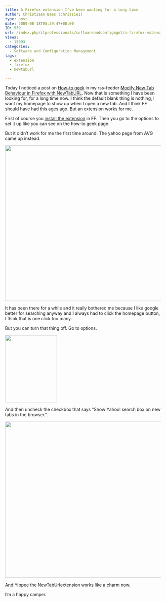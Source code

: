 ```yaml
---
title: A Firefox extension I’ve been wanting for a long time
author: Christiaan Baes (chrissie1)
type: post
date: 2009-08-18T05:39:47+00:00
ID: 539
url: /index.php/itprofessionals/softwareandconfigmgmt/a-firefox-extension-i-ve-been-wanting-fo/
views:
  - 13093
categories:
  - Software and Configuration Management
tags:
  - extension
  - firefox
  - newtaburl

---
```

Today I noticed a post on [How-to geek][1] in my rss-feeder [Modify New Tab Behaviour in Firefox with NewTabURL][2]. Now that is something I have been looking for, for a long time now. I think the default blank thing is nothing, I want my homepage to show up when I open a new tab. And I think FF should have had this ages ago. But an extension works for me. 

First of course you [install the extension][3] in FF. Then you go to the options to set it up like you can see on the how-to geek page.
  
But it didn&#8217;t work for me the first time around. The yahoo page from AVG came up instead. 

<div class="image_block">
  <img src="/wp-content/uploads/blogs/ITProfessionals/FFnewtaburl.png" alt="" title="" width="739" height="504" />
</div>

It has been there for a while and it really bothered me because I like google better for searching anyway and I always had to click the homepage button, I think that is one click too many. 

But you can turn that thing off. Go to options.

<div class="image_block">
  <img src="/wp-content/uploads/blogs/ITProfessionals/FFnewtaburl2.png" alt="" title="" width="168" height="218" />
</div>

And then uncheck the checkbox that says &#8220;Show Yahoo! search box on new tabs in the browser.&#8221;.

<div class="image_block">
  <img src="/wp-content/uploads/blogs/ITProfessionals/FFnewtaburl3.png" alt="" title="" width="593" height="506" />
</div>

And Yippee the NewTabUrlextension works like a charm now.

I&#8217;m a happy camper.

 [1]: http://www.howtogeek.com/
 [2]: http://www.howtogeek.com/howto/2808/modify-new-tab-behavior-in-firefox-with-newtaburl/
 [3]: https://addons.mozilla.org/en-US/firefox/addons/versions/2221